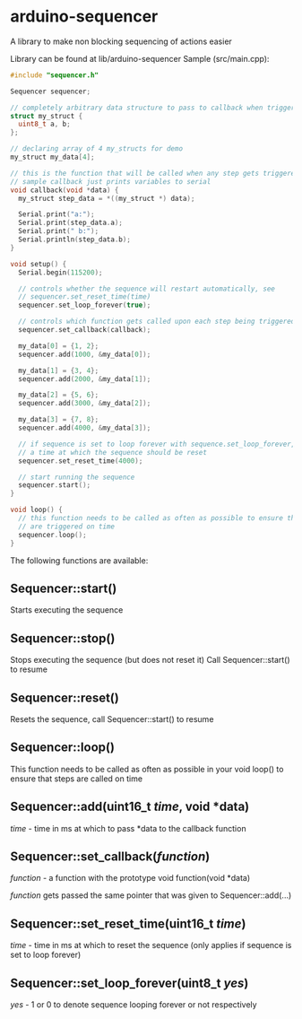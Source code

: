 # arduino-sequencer
A library to make non blocking sequencing of actions easier

Library can be found at lib/arduino-sequencer
Sample (src/main.cpp):

```cpp
#include "sequencer.h"

Sequencer sequencer;

// completely arbitrary data structure to pass to callback when triggered
struct my_struct {
  uint8_t a, b;
};

// declaring array of 4 my_structs for demo
my_struct my_data[4];

// this is the function that will be called when any step gets triggered
// sample callback just prints variables to serial
void callback(void *data) {
  my_struct step_data = *((my_struct *) data);

  Serial.print("a:");
  Serial.print(step_data.a);
  Serial.print(" b:");
  Serial.println(step_data.b);
}

void setup() {
  Serial.begin(115200);

  // controls whether the sequence will restart automatically, see
  // sequencer.set_reset_time(time)
  sequencer.set_loop_forever(true);

  // controls which function gets called upon each step being triggered
  sequencer.set_callback(callback);

  my_data[0] = {1, 2};
  sequencer.add(1000, &my_data[0]);

  my_data[1] = {3, 4};
  sequencer.add(2000, &my_data[1]);

  my_data[2] = {5, 6};
  sequencer.add(3000, &my_data[2]);

  my_data[3] = {7, 8};
  sequencer.add(4000, &my_data[3]);

  // if sequence is set to loop forever with sequence.set_loop_forever, this specifies
  // a time at which the sequence should be reset
  sequencer.set_reset_time(4000);

  // start running the sequence
  sequencer.start();  
}

void loop() {
  // this function needs to be called as often as possible to ensure that steps
  // are triggered on time
  sequencer.loop();
}
```


The following functions are available:

## Sequencer::start()
Starts executing the sequence

## Sequencer::stop()
Stops executing the sequence (but does not reset it)
Call Sequencer::start() to resume

## Sequencer::reset()
Resets the sequence, call Sequencer::start() to resume

## Sequencer::loop()
This function needs to be called as often as possible in your void loop() to ensure that steps are called on time

## Sequencer::add(uint16_t *time*, void *data)
*time* - time in ms at which to pass *data to the callback function

## Sequencer::set_callback(*function*)
*function* - a function with the prototype void function(void *data)

*function* gets passed the same pointer that was given to Sequencer::add(...)

## Sequencer::set_reset_time(uint16_t *time*)
*time* - time in ms at which to reset the sequence (only applies if sequence is set to loop forever)

## Sequencer::set_loop_forever(uint8_t *yes*)
*yes* - 1 or 0 to denote sequence looping forever or not respectively
